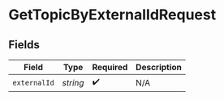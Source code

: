 # GetTopicByExternalIdRequest


## Fields

| Field              | Type               | Required           | Description        |
| ------------------ | ------------------ | ------------------ | ------------------ |
| `externalId`       | *string*           | :heavy_check_mark: | N/A                |